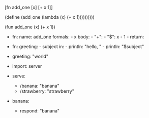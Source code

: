 [fn add_one [x] [+ x 1]]

(define (add_one (lambda (x) (+ x 1))))))))))

(fun add_one (x) (+ x 1))

- fn:
    name: add_one
    formals:
      - x
    body:
      - "+":
          - "$": x
          - 1
      - return:


- fn:
    greeting:
      - subject
    in:
      - println: "hello, "
      - println: "$subject"
- greeting: "world"


- import: server
- serve:
  - /banana: "banana"
  - /strawberry: "strawberry"
- banana:
    - respond: "banana"

